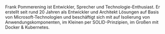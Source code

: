 Frank Pommerening ist Entwickler, Sprecher und Technologie-Enthusiast. Er erstellt seit rund 20 Jahren als Entwickler und Architekt Lösungen auf Basis von Microsoft-Technologien und beschäftigt sich mit auf Isolierung von Anwendungskomponenten, im Kleinen per SOLID-Prinzipien, im Großen mit Docker & Kubernetes.